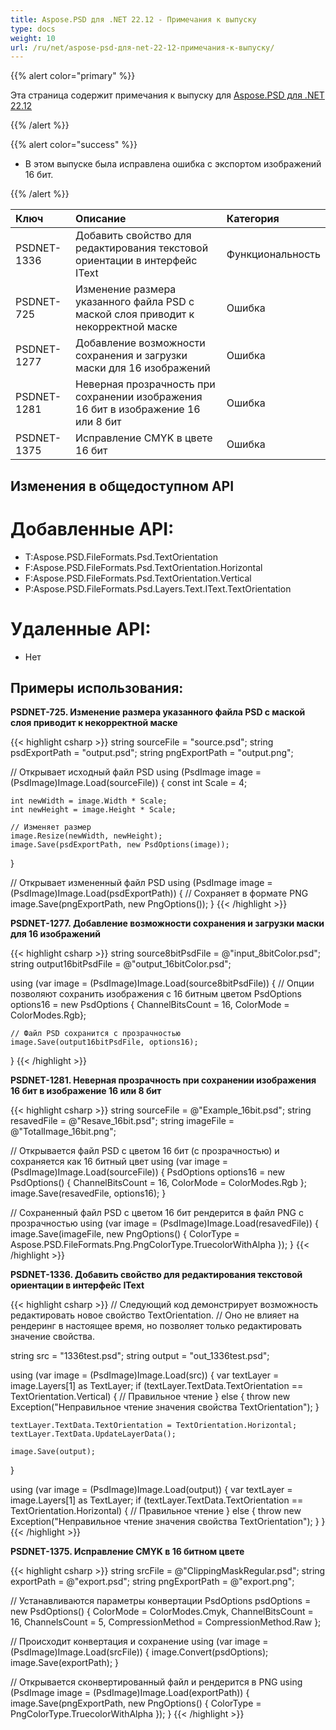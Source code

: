```yaml
---
title: Aspose.PSD для .NET 22.12 - Примечания к выпуску
type: docs
weight: 10
url: /ru/net/aspose-psd-для-net-22-12-примечания-к-выпуску/
---
```


{{% alert color="primary" %}}

Эта страница содержит примечания к выпуску для [Aspose.PSD для .NET 22.12](https://www.nuget.org/packages/Aspose.PSD/)

{{% /alert %}}

{{% alert color="success" %}}

- В этом выпуске была исправлена ошибка с экспортом изображений 16 бит.

{{% /alert %}}

|**Ключ**|**Описание**|**Категория**|
| :- | :- | :- |
|PSDNET-1336|Добавить свойство для редактирования текстовой ориентации в интерфейс IText|Функциональность|
|PSDNET-725|Изменение размера указанного файла PSD с маской слоя приводит к некорректной маске|Ошибка|
|PSDNET-1277|Добавление возможности сохранения и загрузки маски для 16 изображений|Ошибка|
|PSDNET-1281|Неверная прозрачность при сохранении изображения 16 бит в изображение 16 или 8 бит|Ошибка|
|PSDNET-1375|Исправление CMYK в цвете 16 бит|Ошибка|


## **Изменения в общедоступном API**
# **Добавленные API:**
- T:Aspose.PSD.FileFormats.Psd.TextOrientation
- F:Aspose.PSD.FileFormats.Psd.TextOrientation.Horizontal
- F:Aspose.PSD.FileFormats.Psd.TextOrientation.Vertical
- P:Aspose.PSD.FileFormats.Psd.Layers.Text.IText.TextOrientation


# **Удаленные API:**
- Нет


## **Примеры использования:**

**PSDNET-725. Изменение размера указанного файла PSD с маской слоя приводит к некорректной маске**

{{< highlight csharp >}}
string sourceFile = "source.psd";
string psdExportPath = "output.psd";
string pngExportPath = "output.png";

// Открывает исходный файл PSD
using (PsdImage image = (PsdImage)Image.Load(sourceFile))
{
    const int Scale = 4;

    int newWidth = image.Width * Scale;
    int newHeight = image.Height * Scale;

    // Изменяет размер
    image.Resize(newWidth, newHeight);
    image.Save(psdExportPath, new PsdOptions(image));
}

// Открывает измененный файл PSD
using (PsdImage image = (PsdImage)Image.Load(psdExportPath))
{
    // Сохраняет в формате PNG
    image.Save(pngExportPath, new PngOptions());
}
{{< /highlight >}}

**PSDNET-1277. Добавление возможности сохранения и загрузки маски для 16 изображений**

{{< highlight csharp >}}
string source8bitPsdFile = @"input_8bitColor.psd";
string output16bitPsdFile = @"output_16bitColor.psd";

using (var image = (PsdImage)Image.Load(source8bitPsdFile))
{
    // Опции позволяют сохранить изображения с 16 битным цветом
    PsdOptions options16 = new PsdOptions { ChannelBitsCount = 16, ColorMode = ColorModes.Rgb};

    // Файл PSD сохранится с прозрачностью
    image.Save(output16bitPsdFile, options16);
}
{{< /highlight >}}

**PSDNET-1281. Неверная прозрачность при сохранении изображения 16 бит в изображение 16 или 8 бит**

{{< highlight csharp >}}
string sourceFile = @"Example_16bit.psd";
string resavedFile = @"Resave_16bit.psd";
string imageFile = @"TotalImage_16bit.png";

// Открывается файл PSD с цветом 16 бит (с прозрачностью) и сохраняется как 16 битный цвет
using (var image = (PsdImage)Image.Load(sourceFile))
{
    PsdOptions options16 = new PsdOptions() { ChannelBitsCount = 16, ColorMode = ColorModes.Rgb };
    image.Save(resavedFile, options16);
}

// Сохраненный файл PSD с цветом 16 бит рендерится в файл PNG с прозрачностью
using (var image = (PsdImage)Image.Load(resavedFile))
{
    image.Save(imageFile, new PngOptions() { ColorType = Aspose.PSD.FileFormats.Png.PngColorType.TruecolorWithAlpha });
}
{{< /highlight >}}

**PSDNET-1336. Добавить свойство для редактирования текстовой ориентации в интерфейс IText**

{{< highlight csharp >}}
// Следующий код демонстрирует возможность редактировать новое свойство TextOrientation.
// Оно не влияет на рендеринг в настоящее время, но позволяет только редактировать значение свойства.

string src = "1336test.psd";
string output = "out_1336test.psd";

using (var image = (PsdImage)Image.Load(src))
{
    var textLayer = image.Layers[1] as TextLayer;
    if (textLayer.TextData.TextOrientation == TextOrientation.Vertical)
    {
        // Правильное чтение
    }
    else
    {
        throw new Exception("Неправильное чтение значения свойства TextOrientation");
    }

    textLayer.TextData.TextOrientation = TextOrientation.Horizontal;
    textLayer.TextData.UpdateLayerData();

    image.Save(output);
}

using (var image = (PsdImage)Image.Load(output))
{
    var textLayer = image.Layers[1] as TextLayer;
    if (textLayer.TextData.TextOrientation == TextOrientation.Horizontal)
    {
        // Правильное чтение
    }
    else
    {
        throw new Exception("Неправильное чтение значения свойства TextOrientation");
    }
}
{{< /highlight >}}

**PSDNET-1375. Исправление CMYK в 16 битном цвете**

{{< highlight csharp >}}
string srcFile = @"ClippingMaskRegular.psd";
string exportPath = @"export.psd";
string pngExportPath = @"export.png";

// Устанавливаются параметры конвертации
PsdOptions psdOptions = new PsdOptions()
{
    ColorMode = ColorModes.Cmyk,
    ChannelBitsCount = 16,
    ChannelsCount = 5,
    CompressionMethod = CompressionMethod.Raw
};

// Происходит конвертация и сохранение
using (var image = (PsdImage)Image.Load(srcFile))
{
    image.Convert(psdOptions);
    image.Save(exportPath);
}

// Открывается сконвертированный файл и рендерится в PNG
using (PsdImage image = (PsdImage)Image.Load(exportPath))
{
    image.Save(pngExportPath, new PngOptions() { ColorType = PngColorType.TruecolorWithAlpha });
}
{{< /highlight >}}
